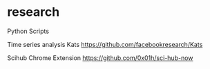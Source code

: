 # research
Python Scripts

Time series analysis
Kats https://github.com/facebookresearch/Kats

Scihub Chrome Extension
https://github.com/0x01h/sci-hub-now



